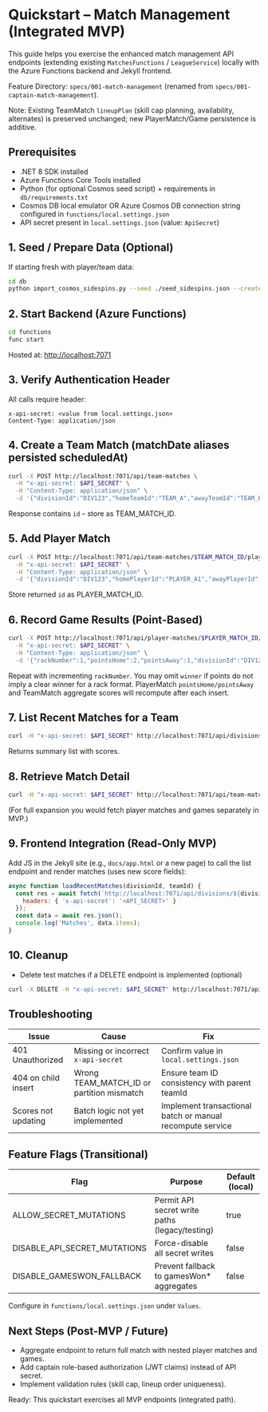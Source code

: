 # Quickstart – Match Management (Integrated MVP)

This guide helps you exercise the enhanced match management API endpoints (extending existing `MatchesFunctions` / `LeagueService`) locally with the Azure Functions backend and Jekyll frontend.

Feature Directory: `specs/001-match-management` (renamed from `specs/001-captain-match-management`).

Note: Existing TeamMatch `lineupPlan` (skill cap planning, availability, alternates) is preserved unchanged; new PlayerMatch/Game persistence is additive.

## Prerequisites

- .NET 8 SDK installed
- Azure Functions Core Tools installed
- Python (for optional Cosmos seed script) + requirements in `db/requirements.txt`
- Cosmos DB local emulator OR Azure Cosmos DB connection string configured in `functions/local.settings.json`
- API secret present in `local.settings.json` (value: `ApiSecret`)

## 1. Seed / Prepare Data (Optional)

If starting fresh with player/team data:

```bash
cd db
python import_cosmos_sidespins.py --seed ./seed_sidespins.json --create-db
```

## 2. Start Backend (Azure Functions)

```bash
cd functions
func start
```

Hosted at: <http://localhost:7071>

## 3. Verify Authentication Header

All calls require header:

```text
x-api-secret: <value from local.settings.json>
Content-Type: application/json

```

## 4. Create a Team Match (matchDate aliases persisted scheduledAt)

```bash
curl -X POST http://localhost:7071/api/team-matches \
  -H "x-api-secret: $API_SECRET" \
  -H "Content-Type: application/json" \
  -d '{"divisionId":"DIV123","homeTeamId":"TEAM_A","awayTeamId":"TEAM_B","matchDate":"2025-01-12T20:00:00Z"}'
```

Response contains `id` – store as TEAM_MATCH_ID.

## 5. Add Player Match

```bash
curl -X POST http://localhost:7071/api/team-matches/$TEAM_MATCH_ID/player-matches \
  -H "x-api-secret: $API_SECRET" \
  -H "Content-Type: application/json" \
  -d '{"divisionId":"DIV123","homePlayerId":"PLAYER_A1","awayPlayerId":"PLAYER_B1","order":1}'
```

Store returned `id` as PLAYER_MATCH_ID.

## 6. Record Game Results (Point-Based)

```bash
curl -X POST http://localhost:7071/api/player-matches/$PLAYER_MATCH_ID/games \
  -H "x-api-secret: $API_SECRET" \
  -H "Content-Type: application/json" \
  -d '{"rackNumber":1,"pointsHome":2,"pointsAway":1,"divisionId":"DIV123","winner":"home"}'
```

Repeat with incrementing `rackNumber`. You may omit `winner` if points do not imply a clear winner for a rack format. PlayerMatch `pointsHome/pointsAway` and TeamMatch aggregate scores will recompute after each insert.

## 7. List Recent Matches for a Team

```bash
curl -H "x-api-secret: $API_SECRET" http://localhost:7071/api/divisions/DIV123/teams/TEAM_A/team-matches?limit=10
```
Returns summary list with scores.

## 8. Retrieve Match Detail

```bash
curl -H "x-api-secret: $API_SECRET" http://localhost:7071/api/team-matches/$TEAM_MATCH_ID
```
(For full expansion you would fetch player matches and games separately in MVP.)

## 9. Frontend Integration (Read-Only MVP)

Add JS in the Jekyll site (e.g., `docs/app.html` or a new page) to call the list endpoint and render matches (uses new score fields):

```js
async function loadRecentMatches(divisionId, teamId) {
  const res = await fetch(`http://localhost:7071/api/divisions/${divisionId}/teams/${teamId}/team-matches?limit=5`, {
    headers: { 'x-api-secret': '<API_SECRET>' }
  });
  const data = await res.json();
  console.log('Matches', data.items);
}
```

## 10. Cleanup

- Delete test matches if a DELETE endpoint is implemented (optional)

```bash
curl -X DELETE -H "x-api-secret: $API_SECRET" http://localhost:7071/api/team-matches/$TEAM_MATCH_ID
```

## Troubleshooting

| Issue | Cause | Fix |
|-------|-------|-----|
| 401 Unauthorized | Missing or incorrect `x-api-secret` | Confirm value in `local.settings.json` |
| 404 on child insert | Wrong TEAM_MATCH_ID or partition mismatch | Ensure team ID consistency with parent teamId |
| Scores not updating | Batch logic not yet implemented | Implement transactional batch or manual recompute service |

## Feature Flags (Transitional)

| Flag | Purpose | Default (local) |
|------|---------|-----------------|
| ALLOW_SECRET_MUTATIONS | Permit API secret write paths (legacy/testing) | true |
| DISABLE_API_SECRET_MUTATIONS | Force-disable all secret writes | false |
| DISABLE_GAMESWON_FALLBACK | Prevent fallback to gamesWon* aggregates | false |

Configure in `functions/local.settings.json` under `Values`.

## Next Steps (Post-MVP / Future)

- Aggregate endpoint to return full match with nested player matches and games.
- Add captain role-based authorization (JWT claims) instead of API secret.
- Implement validation rules (skill cap, lineup order uniqueness).

Ready: This quickstart exercises all MVP endpoints (integrated path).
